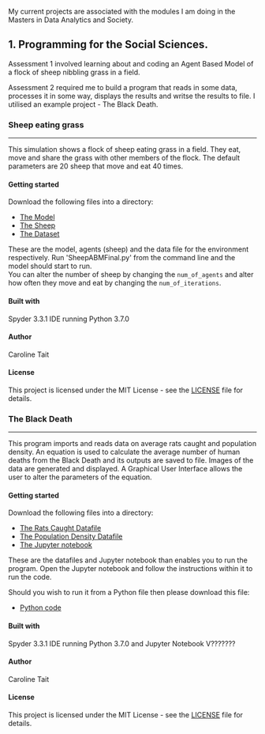 My current projects are associated with the modules I am doing in the Masters in Data Analytics and Society. 



## 1. Programming for the Social Sciences.  
Assessment 1 involved learning about and coding an Agent Based Model of a flock of sheep nibbling grass in a field. 

Assessment 2 required me to build a program that reads in some data, processes it in some way, displays the results and writse the results to file.  I utilised an example project - The Black Death. 



### Sheep eating grass
------------------

This simulation shows a flock of sheep eating grass in a field.  They eat, move and share the grass with other members of the flock.  The default parameters are 20 sheep that move and eat 40 times.  

#### Getting started
Download the following files into a directory:
 - [The Model](/docs/SheepABMFinal.py)
 - [The Sheep](/docs/agentframework.py)
 - [The Dataset](/docs/in.txt)

These are the model, agents (sheep) and the data file for the environment respectively.  Run 'SheepABMFinal.py' from the command line and the model should start to run.  
You can alter the number of sheep by changing the `num_of_agents` and alter how often they move and eat by changing the `num_of_iterations`.  

#### Built with
 Spyder 3.3.1 IDE running Python 3.7.0

#### Author
 Caroline Tait

#### License
 This project is licensed under the MIT License - see the [LICENSE](/docs/LICENSE) file for details.


### The Black Death
------------------
This program imports and reads data on average rats caught and population density.  An equation is used to calculate the average number of human deaths from the Black Death and its outputs are saved to file.  Images of the data are generated and displayed. A Graphical User Interface allows the user to alter the parameters of the equation.   

#### Getting started
Download the following files into a directory:
 - [The Rats Caught Datafile](/docs/deaths.rats.txt)
 - [The Population Density Datafile](/docs/deaths.parishes.txt)
 - [The Jupyter notebook](/docs/in.txt)

These are the datafiles and Jupyter notebook than enables you to run the program.  Open the Jupyter notebook and follow the instructions within it to run the code.  

Should you wish to run it from a Python file then please download this file:  

- [Python code]()

#### Built with
 Spyder 3.3.1 IDE running Python 3.7.0 and Jupyter Notebook V???????

#### Author
 Caroline Tait

#### License
 This project is licensed under the MIT License - see the [LICENSE](/docs/LICENSE) file for details.
